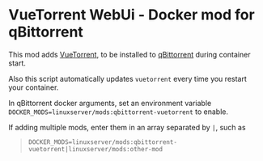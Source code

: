 # VueTorrent WebUi - Docker mod for qBittorrent

This mod adds [VueTorrent](https://github.com/WDaan/VueTorrent), to be installed to [qBittorrent](https://github.com/linuxserver/docker-qbittorrent/) during container start. 

Also this script automatically updates `vuetorrent` every time you restart your container.

In qBittorrent docker arguments, set an environment variable `DOCKER_MODS=linuxserver/mods:qbittorrent-vuetorrent` to enable.

If adding multiple mods, enter them in an array separated by `|`, such as 
> `DOCKER_MODS=linuxserver/mods:qbittorrent-vuetorrent|linuxserver/mods:other-mod`
